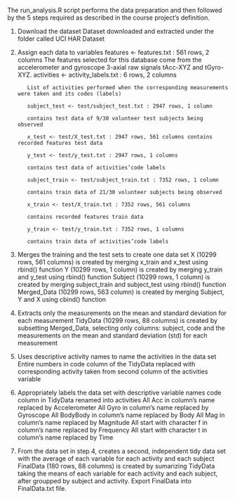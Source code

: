 The run_analysis.R script performs the data preparation and then followed by the 5 steps required as described in the course project’s definition.

1. Download the dataset
Dataset downloaded and extracted under the folder called UCI HAR Dataset

2. Assign each data to variables
features <- features.txt : 561 rows, 2 columns
The features selected for this database come from the accelerometer and gyroscope 3-axial raw signals tAcc-XYZ and tGyro-XYZ.
          activities <- activity_labels.txt : 6 rows, 2 columns
          
          List of activities performed when the corresponding measurements were taken and its codes (labels)
          
          subject_test <- test/subject_test.txt : 2947 rows, 1 column
          
          contains test data of 9/30 volunteer test subjects being observed
          
          x_test <- test/X_test.txt : 2947 rows, 561 columns contains recorded features test data

          y_test <- test/y_test.txt : 2947 rows, 1 columns

          contains test data of activities’code labels

          subject_train <- test/subject_train.txt : 7352 rows, 1 column

          contains train data of 21/30 volunteer subjects being observed

          x_train <- test/X_train.txt : 7352 rows, 561 columns

          contains recorded features train data

          y_train <- test/y_train.txt : 7352 rows, 1 columns

          contains train data of activities’code labels

3. Merges the training and the test sets to create one data set
        X (10299 rows, 561 columns) is created by merging x_train and x_test using rbind() function
        Y (10299 rows, 1 column) is created by merging y_train and y_test using rbind() function
        Subject (10299 rows, 1 column) is created by merging subject_train and subject_test using rbind() function
        Merged_Data (10299 rows, 563 column) is created by merging Subject, Y and X using cbind() function

4. Extracts only the measurements on the mean and standard deviation for each measurement
TidyData (10299 rows, 88 columns) is created by subsetting Merged_Data, selecting only columns: subject, code and the measurements on the mean and standard deviation (std) for each measurement

5. Uses descriptive activity names to name the activities in the data set
Entire numbers in code column of the TidyData replaced with corresponding activity taken from second column of the activities variable

6. Appropriately labels the data set with descriptive variable names
code column in TidyData renamed into activities
          All Acc in column’s name replaced by Accelerometer
          All Gyro in column’s name replaced by Gyroscope
          All BodyBody in column’s name replaced by Body
          All Mag in column’s name replaced by Magnitude
          All start with character f in column’s name replaced by Frequency
          All start with character t in column’s name replaced by Time

7. From the data set in step 4, creates a second, independent tidy data set with the average of each variable for each activity and each subject
FinalData (180 rows, 88 columns) is created by sumarizing TidyData taking the means of each variable for each activity and each subject, after groupped by subject and activity.
Export FinalData into FinalData.txt file.

